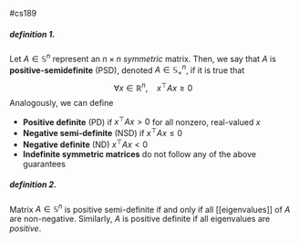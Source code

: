#cs189 

##### definition 1.
Let $A \in \mathbb{S}^n$ represent an $n \times n$ *symmetric* matrix. Then, we say that $A$ is **positive-semidefinite** (PSD), denoted $A \in \mathbb{S}^n_+$, if it is true that
$$\forall x \in \mathbb{R}^n, \ \ \ \  {x}^{\top} A {x} \ge 0$$
Analogously, we can define 
- **Positive definite** (PD) if ${x}^{\top} A {x} > 0$ for all nonzero, real-valued $x$
- **Negative semi-definite** (NSD) if ${x}^{\top} A {x} \le 0$
- **Negative definite** (ND) ${x}^{\top} A {x} < 0$
- **Indefinite symmetric matrices** do not follow any of the above guarantees

##### definition 2.
Matrix $A \in \mathbb{S}^n$ is positive semi-definite if and only if all [[eigenvalues]] of $A$ are non-negative. Similarly, $A$ is positive definite if all eigenvalues are *positive*.